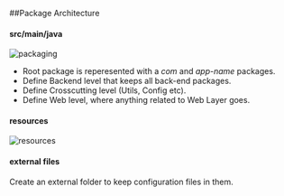 ##Package Architecture
#### src/main/java
![packaging](https://cloud.githubusercontent.com/assets/13823751/23345031/c435b4d4-fc4c-11e6-8658-c7c0f4e31605.jpg)

- Root package is reperesented with a *com* and *app-name* packages.
- Define Backend level that keeps all back-end packages.
- Define Crosscutting level (Utils, Config etc).
- Define Web level, where anything related to Web Layer goes.

#### resources
![resources](https://cloud.githubusercontent.com/assets/13823751/23345102/1f1ab024-fc4e-11e6-88c1-b55f43a4b029.jpg)

#### external files
Create an external folder to keep configuration files in them.
